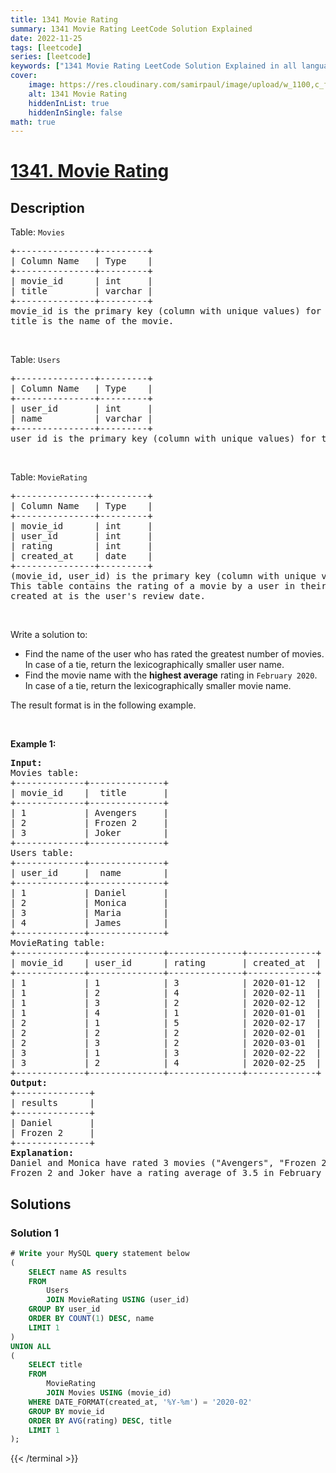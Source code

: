 ```yaml
---
title: 1341 Movie Rating
summary: 1341 Movie Rating LeetCode Solution Explained
date: 2022-11-25
tags: [leetcode]
series: [leetcode]
keywords: ["1341 Movie Rating LeetCode Solution Explained in all languages", "1341 Movie Rating", "LeetCode", "leetcode solution in Python3 C++ Java Go PHP Ruby Swift TypeScript Rust C# JavaScript C", "GeeksforGeeks", "InterviewBit", "Coding Ninjas", "HackerRank", "HackerEarth", "CodeChef", "TopCoder", "AlgoExpert", "freeCodeCamp", "Codeforces", "GitHub", "AtCoder", "Samir Paul"]
cover:
    image: https://res.cloudinary.com/samirpaul/image/upload/w_1100,c_fit,co_rgb:FFFFFF,l_text:Arial_75_bold:1341 Movie Rating - Solution Explained/problem-solving.webp
    alt: 1341 Movie Rating
    hiddenInList: true
    hiddenInSingle: false
math: true
---
```



# [1341. Movie Rating](https://leetcode.com/problems/movie-rating)


## Description

<p>Table: <code>Movies</code></p>

<pre>
+---------------+---------+
| Column Name   | Type    |
+---------------+---------+
| movie_id      | int     |
| title         | varchar |
+---------------+---------+
movie_id is the primary key (column with unique values) for this table.
title is the name of the movie.
</pre>

<p>&nbsp;</p>

<p>Table: <code>Users</code></p>

<pre>
+---------------+---------+
| Column Name   | Type    |
+---------------+---------+
| user_id       | int     |
| name          | varchar |
+---------------+---------+
user_id is the primary key (column with unique values) for this table.
</pre>

<p>&nbsp;</p>

<p>Table: <code>MovieRating</code></p>

<pre>
+---------------+---------+
| Column Name   | Type    |
+---------------+---------+
| movie_id      | int     |
| user_id       | int     |
| rating        | int     |
| created_at    | date    |
+---------------+---------+
(movie_id, user_id) is the primary key (column with unique values)&nbsp;for this table.
This table contains the rating of a movie by a user in their review.
created_at is the user&#39;s review date. 
</pre>

<p>&nbsp;</p>

<p>Write a solution to:</p>

<ul>
	<li>Find the name of the user who has rated the greatest number of movies. In case of a tie, return the lexicographically smaller user name.</li>
	<li>Find the movie name with the <strong>highest average</strong> rating in <code>February 2020</code>. In case of a tie, return the lexicographically smaller movie name.</li>
</ul>

<p>The&nbsp;result format is in the following example.</p>

<p>&nbsp;</p>
<p><strong class="example">Example 1:</strong></p>

<pre>
<strong>Input:</strong> 
Movies table:
+-------------+--------------+
| movie_id    |  title       |
+-------------+--------------+
| 1           | Avengers     |
| 2           | Frozen 2     |
| 3           | Joker        |
+-------------+--------------+
Users table:
+-------------+--------------+
| user_id     |  name        |
+-------------+--------------+
| 1           | Daniel       |
| 2           | Monica       |
| 3           | Maria        |
| 4           | James        |
+-------------+--------------+
MovieRating table:
+-------------+--------------+--------------+-------------+
| movie_id    | user_id      | rating       | created_at  |
+-------------+--------------+--------------+-------------+
| 1           | 1            | 3            | 2020-01-12  |
| 1           | 2            | 4            | 2020-02-11  |
| 1           | 3            | 2            | 2020-02-12  |
| 1           | 4            | 1            | 2020-01-01  |
| 2           | 1            | 5            | 2020-02-17  | 
| 2           | 2            | 2            | 2020-02-01  | 
| 2           | 3            | 2            | 2020-03-01  |
| 3           | 1            | 3            | 2020-02-22  | 
| 3           | 2            | 4            | 2020-02-25  | 
+-------------+--------------+--------------+-------------+
<strong>Output:</strong> 
+--------------+
| results      |
+--------------+
| Daniel       |
| Frozen 2     |
+--------------+
<strong>Explanation:</strong> 
Daniel and Monica have rated 3 movies (&quot;Avengers&quot;, &quot;Frozen 2&quot; and &quot;Joker&quot;) but Daniel is smaller lexicographically.
Frozen 2 and Joker have a rating average of 3.5 in February but Frozen 2 is smaller lexicographically.
</pre>

## Solutions

### Solution 1

<!-- tabs:start -->

```sql
# Write your MySQL query statement below
(
    SELECT name AS results
    FROM
        Users
        JOIN MovieRating USING (user_id)
    GROUP BY user_id
    ORDER BY COUNT(1) DESC, name
    LIMIT 1
)
UNION ALL
(
    SELECT title
    FROM
        MovieRating
        JOIN Movies USING (movie_id)
    WHERE DATE_FORMAT(created_at, '%Y-%m') = '2020-02'
    GROUP BY movie_id
    ORDER BY AVG(rating) DESC, title
    LIMIT 1
);
```
{{< /terminal >}}

<!-- tabs:end -->

<!-- end -->
